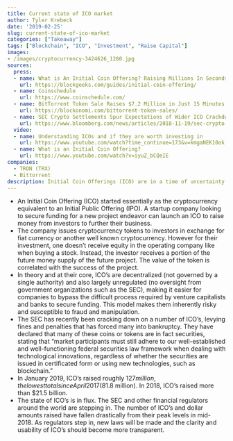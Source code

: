 ```yaml
---
title: Current state of ICO market
author: Tyler Krebeck
date: '2019-02-25'
slug: current-state-of-ico-market
categories: ["Takeaway"]
tags: ["Blockchain", "ICO", "Investment", "Raise Capital"]
images:
- /images/cryptocurrency-3424626_1280.jpg
sources:
  press:
  - name: What is An Initial Coin Offering? Raising Millions In Seconds
    url: https://blockgeeks.com/guides/initial-coin-offering/
  - name: Coinschedule
    url: https://www.coinschedule.com/
  - name: BitTorrent Token Sale Raises $7.2 Million in Just 15 Minutes
    url: https://blockonomi.com/bittorrent-token-sales/
  - name: SEC Crypto Settlements Spur Expectations of Wider ICO Crackdown
    url: https://www.bloomberg.com/news/articles/2018-11-19/sec-crypto-settlements-spur-expectations-of-wider-ico-crackdown
  video:
  - name: Understanding ICOs and if they are worth investing in
    url: https://www.youtube.com/watch?time_continue=173&v=kmgaNEK10ok
  - name: What is an Initial Coin Offering?
    url: https://www.youtube.com/watch?v=iyuZ_bCQeIE
companies:
  - TRON (TRX)
  - Bittorrent
description: Initial Coin Offerings (ICO) are in a time of uncertainty. Regulators taking a close look on all of the offerings under the ICO umbrella.
---
```


- An Initial Coin Offering (ICO) started essentially as the cryptocurrency equivalent to an Initial Public Offering (IPO). A startup company looking to secure funding for a new project endeavor can launch an ICO to raise money from investors to further their business.
- The company issues cryptocurrency tokens to investors in exchange for fiat currency or another well known cryptocurrency. However for their investment, one doesn’t receive equity in the operating company like when buying a stock. Instead, the investor receives a portion of the future money supply of the future project. The value of the token is correlated with the success of the project.
- In theory and at their core, ICO’s are decentralized (not governed by a single authority) and also largely unregulated (no oversight from government organizations such as the SEC), making it easier for companies to bypass the difficult process required by venture capitalists and banks to secure funding. This model makes them inherently risky and susceptible to fraud and manipulation.
- The SEC has recently been cracking down on a number of ICO’s, levying fines and penalties that has forced many into bankruptcy. They have declared that many of these coins or tokens are in fact securities, stating that “market participants must still adhere to our well-established and well-functioning federal securities law framework when dealing with technological innovations, regardless of whether the securities are issued in certificated form or using new technologies, such as blockchain.” 
- In January 2019, ICO’s raised roughly $127 million, the lowest total since April 2017 ($81.8 million). In 2018, ICO’s raised more than $21.5 billion.
- The state of ICO’s is in flux. The SEC and other financial regulators around the world are stepping in. The number of ICO’s and dollar amounts raised have fallen drastically from their peak levels in mid-2018. As regulators step in, new laws will be made and the clarity and usability of ICO’s should become more transparent. 
